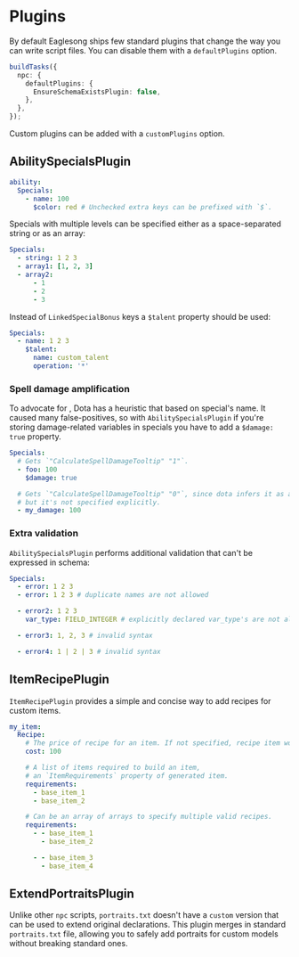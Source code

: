 # Plugins

By default Eaglesong ships few standard plugins that change the way you can write script files. You
can disable them with a `defaultPlugins` option.

```ts
buildTasks({
  npc: {
    defaultPlugins: {
      EnsureSchemaExistsPlugin: false,
    },
  },
});
```

Custom plugins can be added with a `customPlugins` option.

## AbilitySpecialsPlugin

```yaml
ability:
  Specials:
    - name: 100
      $color: red # Unchecked extra keys can be prefixed with `$`.
```

Specials with multiple levels can be specified either as a space-separated string or as an array:

```yaml
Specials:
  - string: 1 2 3
  - array1: [1, 2, 3]
  - array2:
      - 1
      - 2
      - 3
```

Instead of `LinkedSpecialBonus` keys a `$talent` property should be used:

```yaml
Specials:
  - name: 1 2 3
    $talent:
      name: custom_talent
      operation: '*'
```

### Spell damage amplification

To advocate for , Dota has a heuristic that based on special's name. It caused many false-positives,
so with `AbilitySpecialsPlugin` if you're storing damage-related variables in specials you have to
add a `$damage: true` property.

```yaml
Specials:
  # Gets `"CalculateSpellDamageTooltip" "1"`.
  - foo: 100
    $damage: true

  # Gets `"CalculateSpellDamageTooltip" "0"`, since dota infers it as amplifiable,
  # but it's not specified explicitly.
  - my_damage: 100
```

### Extra validation

`AbilitySpecialsPlugin` performs additional validation that can't be expressed in schema:

```yaml
Specials:
  - error: 1 2 3
  - error: 1 2 3 # duplicate names are not allowed

  - error2: 1 2 3
    var_type: FIELD_INTEGER # explicitly declared var_type's are not allowed

  - error3: 1, 2, 3 # invalid syntax

  - error4: 1 | 2 | 3 # invalid syntax
```

## ItemRecipePlugin

`ItemRecipePlugin` provides a simple and concise way to add recipes for custom items.

```yaml
my_item:
  Recipe:
    # The price of recipe for an item. If not specified, recipe item wouldn't be visible.
    cost: 100

    # A list of items required to build an item,
    # an `ItemRequirements` property of generated item.
    requirements:
      - base_item_1
      - base_item_2

    # Can be an array of arrays to specify multiple valid recipes.
    requirements:
      - - base_item_1
        - base_item_2

      - - base_item_3
        - base_item_4
```

## ExtendPortraitsPlugin

Unlike other `npc` scripts, `portraits.txt` doesn't have a `custom` version that can be used to
extend original declarations. This plugin merges in standard `portraits.txt` file, allowing you to
safely add portraits for custom models without breaking standard ones.
